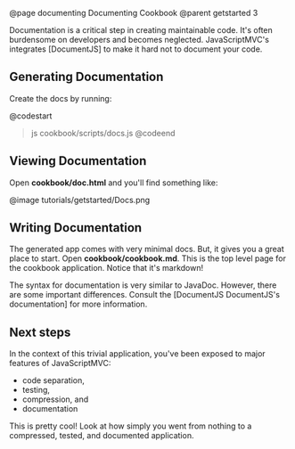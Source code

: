@page documenting Documenting Cookbook
@parent getstarted 3

Documentation is a critical step in creating maintainable code. 
It's often burdensome on developers and 
becomes neglected. JavaScriptMVC's integrates [DocumentJS] to make
it hard not to document your code. 

## Generating Documentation

Create the docs by running:

@codestart
> js cookbook/scripts/docs.js
@codeend


## Viewing Documentation

Open __cookbook/doc.html__ and you'll find something like:

@image tutorials/getstarted/Docs.png


## Writing Documentation

The generated app comes with very minimal docs.  But, it 
gives you a great place to 
start.  Open __cookbook/cookbook.md__. This is the top level
page for the cookbook application.  Notice that it's markdown!

The syntax for documentation is very similar to JavaDoc.  However, there are some 
important differences.  Consult the [DocumentJS DocumentJS's documentation]
for more information.

## Next steps

In the context of this trivial application, you've 
been exposed to major features of JavaScriptMVC: 

 - code separation, 
 - testing, 
 - compression, and 
 - documentation 
 
 This is pretty cool! Look at how simply you went from 
 nothing to a compressed, tested, and documented application.

